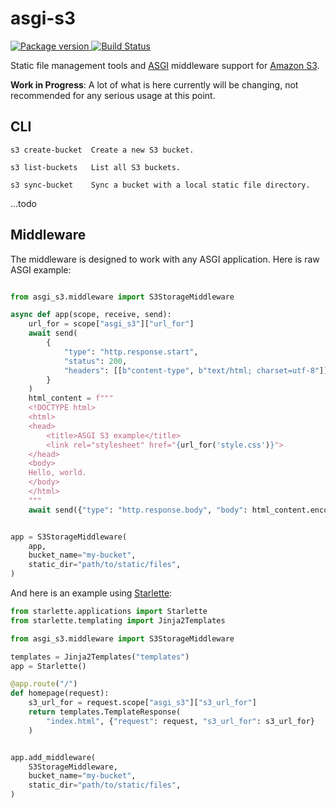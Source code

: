 # asgi-s3

<a href="https://pypi.org/project/asgi-s3/">
    <img src="https://badge.fury.io/py/asgi-s3.svg" alt="Package version">
</a>
<a href="https://travis-ci.org/erm/asgi-s3">
    <img src="https://travis-ci.org/erm/asgi-s3.svg?branch=master" alt="Build Status">
</a>


Static file management tools and [ASGI](https://asgi.readthedocs.io/en/latest/) middleware support for [Amazon S3](https://aws.amazon.com/s3/). 

**Work in Progress**: A lot of what is here currently will be changing, not recommended for any serious usage at this point.

## CLI

```shell
s3 create-bucket  Create a new S3 bucket.

s3 list-buckets   List all S3 buckets.

s3 sync-bucket    Sync a bucket with a local static file directory.
```

...todo

## Middleware

The middleware is designed to work with any ASGI application. Here is raw ASGI example:

```python

from asgi_s3.middleware import S3StorageMiddleware

async def app(scope, receive, send):
    url_for = scope["asgi_s3"]["url_for"]
    await send(
        {
            "type": "http.response.start",
            "status": 200,
            "headers": [[b"content-type", b"text/html; charset=utf-8"]],
        }
    )
    html_content = f"""
    <!DOCTYPE html>
    <html>
    <head>
        <title>ASGI S3 example</title>
        <link rel="stylesheet" href="{url_for('style.css')}">
    </head>
    <body>
    Hello, world.
    </body>
    </html>
    """
    await send({"type": "http.response.body", "body": html_content.encode()})


app = S3StorageMiddleware(
    app,
    bucket_name="my-bucket",
    static_dir="path/to/static/files",
)
```

And here is an example using [Starlette](https://www.starlette.io/):

```python
from starlette.applications import Starlette
from starlette.templating import Jinja2Templates

from asgi_s3.middleware import S3StorageMiddleware

templates = Jinja2Templates("templates")
app = Starlette()

@app.route("/")
def homepage(request):
    s3_url_for = request.scope["asgi_s3"]["s3_url_for"]
    return templates.TemplateResponse(
        "index.html", {"request": request, "s3_url_for": s3_url_for}
    )


app.add_middleware(
    S3StorageMiddleware,
    bucket_name="my-bucket",
    static_dir="path/to/static/files",
)
```

